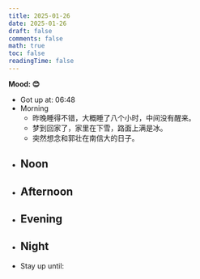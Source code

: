 ```yaml
---
title: 2025-01-26
date: 2025-01-26
draft: false
comments: false
math: true
toc: false
readingTime: false
---
```


**Mood: 😊**

- Got up at: 06:48
- Morning
	- 昨晚睡得不错，大概睡了八个小时，中间没有醒来。
	- 梦到回家了，家里在下雪，路面上满是冰。
	- 突然想念和郭壮在南信大的日子。
- Noon
	- 
- Afternoon
	- 
- Evening
	- 
- Night
	- 
- Stay up until: 
